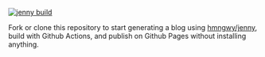 [![jenny build](https://github.com/hmngwy/jenny-template/actions/workflows/main.yml/badge.svg)](https://github.com/hmngwy/jenny-template/actions/workflows/main.yml)

Fork or clone this repository to start generating a blog using [hmngwy/jenny](https://github.com/hmngwy/jenny/), build with Github Actions, and publish on Github Pages without installing anything.
